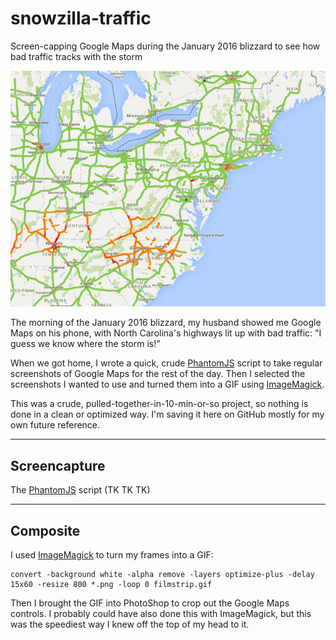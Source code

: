 # snowzilla-traffic
Screen-capping Google Maps during the January 2016 blizzard to see how bad traffic tracks with the storm

<img src="frames/traffic.gif" alt="Traffic animation" />

The morning of the January 2016 blizzard, my husband showed me Google Maps on his phone, with North Carolina's highways lit up with bad traffic: "I guess we know where the storm is!"

When we got home, I wrote a quick, crude [PhantomJS](http://phantomjs.org) script to take regular screenshots of Google Maps for the rest of the day. Then I selected the screenshots I wanted to use and turned them into a GIF using [ImageMagick](http://www.imagemagick.org/script/convert.php).

This was a crude, pulled-together-in-10-min-or-so project, so nothing is done in a clean or optimized way. I'm saving it here on GitHub mostly for my own future reference.

----------

## Screencapture

The [PhantomJS](http://phantomjs.org) script (TK TK TK)

----------

## Composite

I used [ImageMagick](http://www.imagemagick.org/script/convert.php) to turn my frames into a GIF:

```
convert -background white -alpha remove -layers optimize-plus -delay 15x60 -resize 800 *.png -loop 0 filmstrip.gif
```

Then I brought the GIF into PhotoShop to crop out the Google Maps controls. I probably could have also done this with ImageMagick, but this was the speediest way I knew off the top of my head to it.
